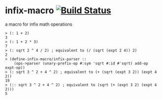 infix-macro [![Build Status](https://travis-ci.org/AlexKnauth/infix-macro.png?branch=master)](https://travis-ci.org/AlexKnauth/infix-macro)
===

a macro for infix math operations

```racket
> (: 1 + 2)
3
> (: 1 + 2 * 3)
7
> (: sqrt 2 ^ 4 / 2) ; equivalent to (/ (sqrt (expt 2 4)) 2)
2
> (define-infix-macro/infix-parser ::
    (ops->parser (unary-prefix-op #:sym 'sqrt #:id #'sqrt) add-op expt-op))
> (: sqrt 3 ^ 2 + 4 ^ 2) ; equivalent to (+ (sqrt (expt 3 2)) (expt 4 2))
19
> (:: sqrt 3 ^ 2 + 4 ^ 2) ; equivalent to (sqrt (+ (expt 3 2) (expt 4 2)))
5
```
